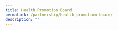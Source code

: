 ```yaml
---
title: Health Promotion Board
permalink: /partnership/health-promotion-board/
description: ""
---
```

